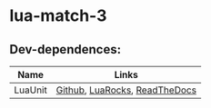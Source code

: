 # lua-match-3

## Dev-dependences:

| Name | Links |
| ------ | ----------- |
| LuaUnit   | [Github](https://github.com/bluebird75/luaunit), [LuaRocks](https://luarocks.org/modules/bluebird75/luaunit), [ReadTheDocs](https://luaunit.readthedocs.io/en/latest/) |